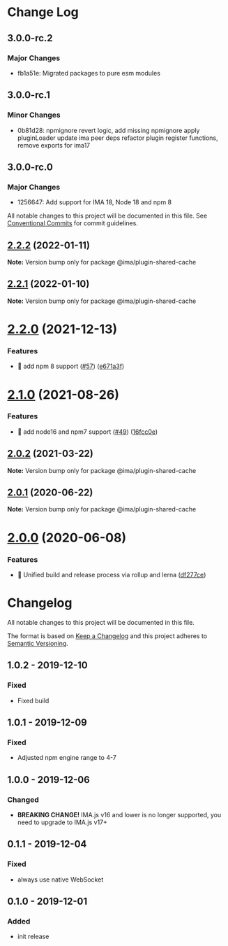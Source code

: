 # Change Log

## 3.0.0-rc.2

### Major Changes

- fb1a51e: Migrated packages to pure esm modules

## 3.0.0-rc.1

### Minor Changes

- 0b81d28: npmignore revert logic, add missing npmignore
  apply pluginLoader
  update ima peer deps
  refactor plugin register functions, remove exports for ima17

## 3.0.0-rc.0

### Major Changes

- 1256647: Add support for IMA 18, Node 18 and npm 8

All notable changes to this project will be documented in this file.
See [Conventional Commits](https://conventionalcommits.org) for commit guidelines.

## [2.2.2](https://github.com/seznam/IMA.js-plugins/compare/@ima/plugin-shared-cache@2.2.1...@ima/plugin-shared-cache@2.2.2) (2022-01-11)

**Note:** Version bump only for package @ima/plugin-shared-cache

## [2.2.1](https://github.com/seznam/IMA.js-plugins/compare/@ima/plugin-shared-cache@2.2.0...@ima/plugin-shared-cache@2.2.1) (2022-01-10)

**Note:** Version bump only for package @ima/plugin-shared-cache

# [2.2.0](https://github.com/seznam/IMA.js-plugins/compare/@ima/plugin-shared-cache@2.1.0...@ima/plugin-shared-cache@2.2.0) (2021-12-13)

### Features

- 🎸 add npm 8 support ([#57](https://github.com/seznam/IMA.js-plugins/issues/57)) ([e671a3f](https://github.com/seznam/IMA.js-plugins/commit/e671a3fb8d87c39c2da43339782fdca4bf78375d))

# [2.1.0](https://github.com/seznam/IMA.js-plugins/compare/@ima/plugin-shared-cache@2.0.2...@ima/plugin-shared-cache@2.1.0) (2021-08-26)

### Features

- 🎸 add node16 and npm7 support ([#49](https://github.com/seznam/IMA.js-plugins/issues/49)) ([16fcc0e](https://github.com/seznam/IMA.js-plugins/commit/16fcc0eab73da5651171d110100e5a5ec9cbdcf1))

## [2.0.2](https://github.com/seznam/IMA.js-plugins/compare/@ima/plugin-shared-cache@2.0.1...@ima/plugin-shared-cache@2.0.2) (2021-03-22)

**Note:** Version bump only for package @ima/plugin-shared-cache

## [2.0.1](https://github.com/seznam/IMA.js-plugins/compare/@ima/plugin-shared-cache@2.0.0...@ima/plugin-shared-cache@2.0.1) (2020-06-22)

**Note:** Version bump only for package @ima/plugin-shared-cache

# [2.0.0](https://github.com/seznam/IMA.js-plugins/compare/@ima/plugin-shared-cache@1.0.2...@ima/plugin-shared-cache@2.0.0) (2020-06-08)

### Features

- 🎸 Unified build and release process via rollup and lerna ([df277ce](https://github.com/seznam/IMA.js-plugins/commit/df277ce5bae0cacc9c5b4d6957bdc786ac9cf571))

# Changelog

All notable changes to this project will be documented in this file.

The format is based on [Keep a Changelog](http://keepachangelog.com/en/1.0.0/)
and this project adheres to [Semantic Versioning](http://semver.org/spec/v2.0.0.html).

## 1.0.2 - 2019-12-10

### Fixed

- Fixed build

## 1.0.1 - 2019-12-09

### Fixed

- Adjusted npm engine range to 4-7

## 1.0.0 - 2019-12-06

### Changed

- **BREAKING CHANGE!** IMA.js v16 and lower is no longer supported, you need to upgrade to IMA.js v17+

## 0.1.1 - 2019-12-04

### Fixed

- always use native WebSocket

## 0.1.0 - 2019-12-01

### Added

- init release
